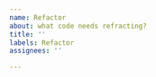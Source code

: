 ```yaml
---
name: Refactor
about: what code needs refracting?
title: ''
labels: Refactor
assignees: ''

---
```



